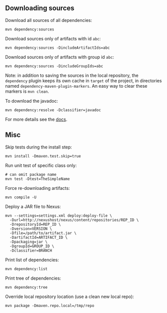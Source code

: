 ## Downloading sources

Download all sources of all dependencies:

    mvn dependency:sources

Download sources only of artifacts with id `abc`:

    mvn dependency:sources -DincludeArtifactIds=abc

Download sources only of artifacts with group id `abc`:

    mvn dependency:sources -DincludeGroupIds=abc
    
Note: in addition to saving the sources in the local repository,
the `dependency` plugin keeps its own cache in `target` of the project,
in directories named `dependency-maven-plugin-markers`.
An easy way to clear these markers is `mvn clean`.

To download the javadoc:

    mvn dependency:resolve -Dclassifier=javadoc

For more details see the [docs](https://maven.apache.org/plugins/maven-dependency-plugin/sources-mojo.html).

## Misc

Skip tests during the install step:

    mvn install -Dmaven.test.skip=true

Run unit test of specific class only:

    # can omit package name
    mvn test -Dtest=TheSimpleName

Force re-downloading artifacts:

    mvn compile -U

Deploy a JAR file to Nexus:

    mvn --settings=settings.xml deploy:deploy-file \
      -Durl=http://nexushost/nexus/content/repositories/REP_ID \
      -DrepositoryId=REP_ID \
      -Dversion=VERSION \
      -Dfile=/path/to/artifact.jar \
      -DartifactId=ARTIFACT_ID \
      -Dpackaging=jar \
      -DgroupId=GROUP_ID \
      -Dclassifier=BRANCH

Print list of dependencies:

    mvn dependency:list

Print tree of dependencies:

    mvn dependency:tree

Override local repository location (use a clean new local repo):

    mvn package -Dmaven.repo.local=/tmp/repo
